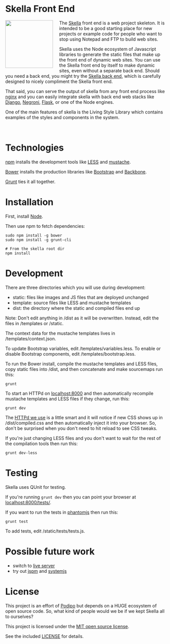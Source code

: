 # Skella Front End

<div style="text-align: center;">
	<img width="150" style="float: left; margin: 0 20px 2px 0;"  src="http://podipo.github.io/skella/images/Skella-logo-300.png" /> 
</div>

The [Skella](http://github.com/podipo/skella/) front end is a web project skeleton. It is intended to be a good starting place for new projects or example code for people who want to stop using Notepad and FTP to build web sites.

Skella uses the Node ecosystem of Javascript libraries to generate the static files that make up the front end of dynamic web sites.  You can use the Skella front end by itself to make dynamic sites, even without a separate back end.  Should you need a back end, you might try the [Skella back end](https://github.com/podipo/skellago/), which is carefully designed to nicely compliment the Skella front end.


That said, you can serve the output of skella from any front end process like [nginx](http://nginx.org/) and you can easily integrate skella with back end web stacks like [Django](https://www.djangoproject.com/), [Negroni](https://github.com/codegangsta/negroni), [Flask](http://flask.pocoo.org/), or one of the Node engines.


One of the main features of skella is the Living Style Library which contains examples of the styles and components in the system.

<br style="clear: both;" >

# Technologies

[npm](https://www.npmjs.org/) installs the development tools like [LESS](http://lesscss.org/) and [mustache](https://github.com/janl/mustache.js).

[Bower](http://bower.io/) installs the production libraries like [Bootstrap](http://getbootstrap.com/) and [Backbone](http://backbonejs.org/).

[Grunt](http://gruntjs.com/) ties it all together.

# Installation

First, install [Node](http://nodejs.org/).

Then use npm to fetch dependencies:

	sudo npm install -g bower
	sudo npm install -g grunt-cli

	# From the skella root dir
	npm install


# Development

There are three directories which you will use during development:

- static: files like images and JS files that are deployed unchanged
- template: source files like LESS and mustache templates
- dist: the directory where the static and compiled files end up

Note: Don't edit anything in /dist as it will be overwritten.  Instead, edit the files in /templates or /static.

The context data for the mustache templates lives in /templates/context.json.

To update Bootstrap variables, edit /templates/variables.less. To enable or disable Bootstrap components, edit /templates/bootstrap.less.

To run the Bower install, compile the mustache templates and LESS files, copy static files into /dist, and then concatenate and make sourcemaps run this:

	grunt 

To start an HTTPd on [localhost:8000](http://localhost:8000/) and then automatically recompile mustache templates and LESS files if they change, run this:

	grunt dev

The [HTTPd we use](http://www.browsersync.io/) is a little smart and it will notice if new CSS shows up in /dist/compiled.css and then automatically inject it into your browser.  So, don't be surprised when you don't need to hit reload to see CSS tweaks.

If you're just changing LESS files and you don't want to wait for the rest of the compilation tools then run this:

	grunt dev-less

# Testing

Skella uses QUnit for testing.

If you're running `grunt dev` then you can point your browser at [localhost:8000/tests/](http://localhost:8000/tests/). 

If you want to run the tests in [phantomjs](http://phantomjs.org/) then run this:

	grunt test

To add tests, edit /static/tests/tests.js.

# Possible future work

- switch to [live server](https://github.com/tapio/live-server)
- try out [jspm](http://jspm.io/) and [systemjs](https://github.com/systemjs/systemjs)

# License

This project is an effort of [Podipo](http://podipo.com/) but depends on a HUGE ecosystem of open source code.  So, what kind of people would we be if we kept Skella all to ourselves?

This project is licensed under the [MIT open source license](http://opensource.org/licenses/MIT).

See the included [LICENSE](https://github.com/podipo/skella/blob/master/LICENSE) for details.
